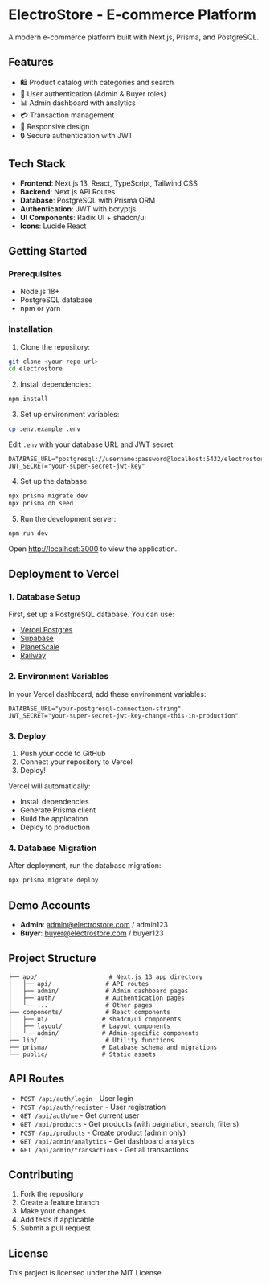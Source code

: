# ElectroStore - E-commerce Platform

A modern e-commerce platform built with Next.js, Prisma, and PostgreSQL.

## Features

- 🛍️ Product catalog with categories and search
- 👤 User authentication (Admin & Buyer roles)
- 📊 Admin dashboard with analytics
- 💳 Transaction management
- 📱 Responsive design
- 🔒 Secure authentication with JWT

## Tech Stack

- **Frontend**: Next.js 13, React, TypeScript, Tailwind CSS
- **Backend**: Next.js API Routes
- **Database**: PostgreSQL with Prisma ORM
- **Authentication**: JWT with bcryptjs
- **UI Components**: Radix UI + shadcn/ui
- **Icons**: Lucide React

## Getting Started

### Prerequisites

- Node.js 18+ 
- PostgreSQL database
- npm or yarn

### Installation

1. Clone the repository:
```bash
git clone <your-repo-url>
cd electrostore
```

2. Install dependencies:
```bash
npm install
```

3. Set up environment variables:
```bash
cp .env.example .env
```

Edit `.env` with your database URL and JWT secret:
```env
DATABASE_URL="postgresql://username:password@localhost:5432/electrostore"
JWT_SECRET="your-super-secret-jwt-key"
```

4. Set up the database:
```bash
npx prisma migrate dev
npx prisma db seed
```

5. Run the development server:
```bash
npm run dev
```

Open [http://localhost:3000](http://localhost:3000) to view the application.

## Deployment to Vercel

### 1. Database Setup

First, set up a PostgreSQL database. You can use:
- [Vercel Postgres](https://vercel.com/docs/storage/vercel-postgres)
- [Supabase](https://supabase.com/)
- [PlanetScale](https://planetscale.com/)
- [Railway](https://railway.app/)

### 2. Environment Variables

In your Vercel dashboard, add these environment variables:

```env
DATABASE_URL="your-postgresql-connection-string"
JWT_SECRET="your-super-secret-jwt-key-change-this-in-production"
```

### 3. Deploy

1. Push your code to GitHub
2. Connect your repository to Vercel
3. Deploy!

Vercel will automatically:
- Install dependencies
- Generate Prisma client
- Build the application
- Deploy to production

### 4. Database Migration

After deployment, run the database migration:

```bash
npx prisma migrate deploy
```

## Demo Accounts

- **Admin**: admin@electrostore.com / admin123
- **Buyer**: buyer@electrostore.com / buyer123

## Project Structure

```
├── app/                    # Next.js 13 app directory
│   ├── api/               # API routes
│   ├── admin/             # Admin dashboard pages
│   ├── auth/              # Authentication pages
│   └── ...                # Other pages
├── components/            # React components
│   ├── ui/               # shadcn/ui components
│   ├── layout/           # Layout components
│   └── admin/            # Admin-specific components
├── lib/                   # Utility functions
├── prisma/               # Database schema and migrations
└── public/               # Static assets
```

## API Routes

- `POST /api/auth/login` - User login
- `POST /api/auth/register` - User registration
- `GET /api/auth/me` - Get current user
- `GET /api/products` - Get products (with pagination, search, filters)
- `POST /api/products` - Create product (admin only)
- `GET /api/admin/analytics` - Get dashboard analytics
- `GET /api/admin/transactions` - Get all transactions

## Contributing

1. Fork the repository
2. Create a feature branch
3. Make your changes
4. Add tests if applicable
5. Submit a pull request

## License

This project is licensed under the MIT License.